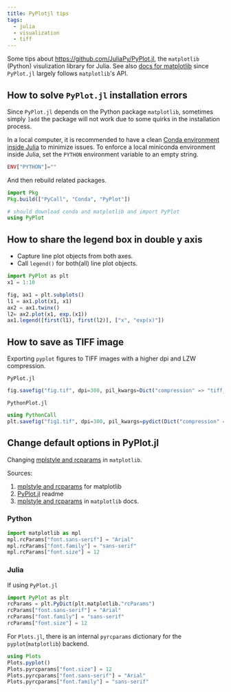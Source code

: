 ```yaml
---
title: PyPlotjl tips
tags:
  - julia
  - visualization
  - tiff
---
```


Some tips about https://github.com/JuliaPy/PyPlot.jl, the `matplotlib` (Python) visulization library for Julia. See also [docs for matplotlib](https://matplotlib.org/) since `PyPlot.jl` largely follows `matplotlib`'s API.

## How to solve `PyPlot.jl` installation errors

Since `PyPlot.jl` depends on the Python package `matplotlib`, sometimes simply `]add` the package will not work due to some quirks in the installation process.

In a local computer, it is recommended to have a clean [Conda environment inside Julia](https://github.com/JuliaPy/Conda.jl) to minimize issues. To enforce a local miniconda environment inside Julia, set the `PYTHON` environment variable to an empty string.

```julia title="~/.julia/config/startup.jl"
ENV["PYTHON"]=""
```

And then rebuild related packages.

```julia
import Pkg
Pkg.build(["PyCall", "Conda", "PyPlot"])

# should download conda and matplotlib and import PyPlot
using PyPlot
```

## How to share the legend box in double y axis

- Capture line plot objects from both axes.
- Call `legend()` for both(all) line plot objects.

```julia
import PyPlot as plt
x1 = 1:10

fig, ax1 = plt.subplots()
l1 = ax1.plot(x1, x1)
ax2 = ax1.twinx()
l2= ax2.plot(x1, exp.(x1))
ax1.legend([first(l1), first(l2)], ["x", "exp(x)"])
```

## How to save as TIFF image

Exporting `pyplot` figures to TIFF images with a higher dpi and LZW compression.

`PyPlot.jl`

```julia
fig.savefig("fig.tif", dpi=300, pil_kwargs=Dict("compression" => "tiff_lzw"))
```

`PythonPlot.jl`

```julia
using PythonCall
plt.savefig("fig1.tif", dpi=300, pil_kwargs=pydict(Dict("compression" => "tiff_lzw")))
```

## Change default options in PyPlot.jl

Changing [mplstyle and rcparams](https://matplotlib.org/stable/tutorials/introductory/customizing.html) in `matplotlib`.

Sources:
1. [mplstyle and rcparams](https://matplotlib.org/stable/tutorials/introductory/customizing.html) for matplotlib
2. [PyPlot.jl](https://github.com/JuliaPy/PyPlot.jl) readme
3. [mplstyle and rcparams](https://matplotlib.org/stable/tutorials/introductory/customizing.html) in `matplotlib` docs.
### Python

```python
import matplotlib as mpl
mpl.rcParams["font.sans-serif"] = "Arial"
mpl.rcParams["font.family"] = "sans-serif"
mpl.rcParams["font.size"] = 12
```
### Julia

If using `PyPlot.jl`

```julia
import PyPlot as plt
rcParams = plt.PyDict(plt.matplotlib."rcParams")
rcParams["font.sans-serif"] = "Arial"
rcParams["font.family"] = "sans-serif"
rcParams["font.size"] = 12
```

For `Plots.jl`, there is an internal `pyrcparams` dictionary for the `pyplot`(`matplotlib`) backend.

```julia
using Plots
Plots.pyplot()
Plots.pyrcparams["font.size"] = 12
Plots.pyrcparams["font.sans-serif"] = "Arial"
Plots.pyrcparams["font.family"] = "sans-serif"
```
